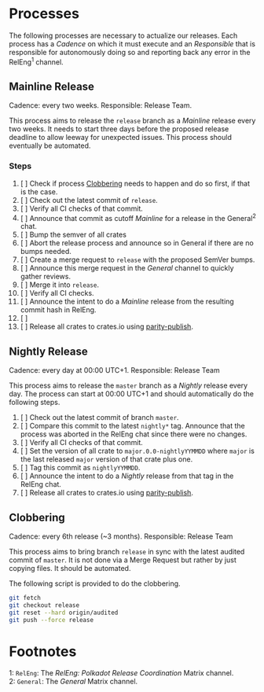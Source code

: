 # Processes

The following processes are necessary to actualize our releases. Each process has a *Cadence* on which it must execute and an *Responsible* that is responsible for autonomously doing so and reporting back any error in the RelEng<sup>1</sup> channel.

## Mainline Release

Cadence: every two weeks. Responsible: Release Team.

This process aims to release the `release` branch as a *Mainline* release every two weeks. It needs to start three days before the proposed release deadline to allow leeway for unexpected issues. This process should eventually be automated.

### Steps

1. [ ] Check if process [Clobbering](#clobbering) needs to happen and do so first, if that is the case.
1. [ ] Check out the latest commit of `release`.
2. [ ] Verify all CI checks of that commit.
3. [ ] Announce that commit as cutoff *Mainline* for a release in the General<sup>2</sup> chat.
4. [ ] Bump the semver of all crates <!-- FAIL-CI: We need some better process here on how to do it exactly -->
5. [ ] Abort the release process and announce so in General if there are no bumps needed.
6. [ ] Create a merge request to `release` with the proposed SemVer bumps.
7. [ ] Announce this merge request in the *General* channel to quickly gather reviews.
8. [ ] Merge it into `release`.
9. [ ] Verify all CI checks.
10. [ ] Announce the intent to do a *Mainline* release from the resulting commit hash in RelEng.
11. [ ] <!-- The release team has internal checklists for QA i think, should we mention this? -->
12. [ ] Release all crates to crates.io using [parity-publish](https://github.com/paritytech/parity-publish).

## Nightly Release

Cadence: every day at 00:00 UTC+1. Responsible: Release Team

This process aims to release the `master` branch as a *Nightly* release every day. The process can start at 00:00 UTC+1 and should automatically do the following steps.

1. [ ] Check out the latest commit of branch `master`.
3. [ ] Compare this commit to the latest `nightly*` tag. Announce that the process was aborted in the RelEng chat since there were no changes.
4. [ ] Verify all CI checks of that commit.
5. [ ] Set the version of all crate to `major.0.0-nightlyYYMMDD` where `major` is the last released `major` version of that crate plus one.
6. [ ] Tag this commit as `nightlyYYMMDD`.
7. [ ] Announce the intent to do a *Nightly* release from that tag in the RelEng chat.
8. [ ] Release all crates to crates.io using [parity-publish](https://github.com/paritytech/parity-publish). <!-- FAIL-CI: I think Morgan fixed that tool so it would only release crates that had changes, or that had one of their transitive dependencies changes. That would help, since otherwise we always push 400 crates or so. -->

## Clobbering

Cadence: every 6th release (~3 months). Responsible: Release Team

This process aims to bring branch `release` in sync with the latest audited commit of `master`. It is not done via a Merge Request but rather by just copying files. It should be automated.

The following script is provided to do the clobbering.

```bash
git fetch
git checkout release
git reset --hard origin/audited
git push --force release
```



# Footnotes

1: `RelEng`: The *RelEng: Polkadot Release Coordination* Matrix channel.  
2: `General`: The *General* Matrix channel.
